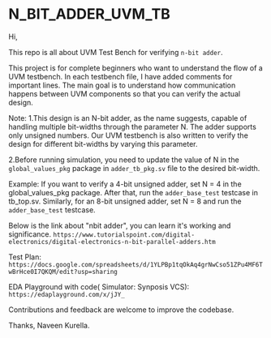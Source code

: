 # N_BIT_ADDER_UVM_TB

Hi,

This repo is all about UVM Test Bench for verifying `n-bit adder`.

This project is for complete beginners who want to understand the flow of a UVM testbench. In each testbench file, I have added comments for important lines. The main goal is to understand how communication happens between UVM components so that you can verify the actual design.

Note:
  1.This design is an N-bit adder, as the name suggests, capable of handling multiple bit-widths through the parameter N. The adder supports only unsigned numbers. Our UVM testbench is also written to verify the design for different bit-widths by varying this parameter.

  2.Before running simulation, you need to update the value of N in the `global_values_pkg` package in `adder_tb_pkg.sv` file to the desired bit-width.

Example:
  If you want to verify a 4-bit unsigned adder, set N = 4 in the global_values_pkg package. After that, run the `adder_base_test` testcase in tb_top.sv. Similarly, for an 8-bit unsigned adder, set N = 8 and run the `adder_base_test` testcase.

Below is the link about "nbit adder", you can learn it's working and significance.
  `https://www.tutorialspoint.com/digital-electronics/digital-electronics-n-bit-parallel-adders.htm`

Test Plan:
 `https://docs.google.com/spreadsheets/d/1YLPBp1tqOkAq4grNwCso51ZPu4MF6TwBrHce0I7QKQM/edit?usp=sharing`

EDA Playground with code( Simulator: Synposis VCS):
  `https://edaplayground.com/x/jJY_`

Contributions and feedback are welcome to improve the codebase.

Thanks,
Naveen Kurella.
